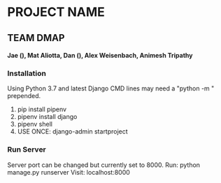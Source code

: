 # PROJECT NAME
## TEAM DMAP
#### Jae (), Mat Aliotta, Dan (), Alex Weisenbach, Animesh Tripathy



### Installation

Using Python 3.7 and latest Django
CMD lines may need a "python -m " prepended.

1. pip install pipenv
2. pipenv install django
3. pipenv shell
4. USE ONCE: django-admin startproject <PROJNAME>
  
  
### Run Server
Server port can be changed but currently set to 8000.
  Run: python manage.py runserver
  Visit: localhost:8000
